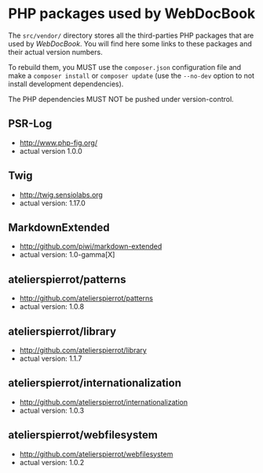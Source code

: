 PHP packages used by WebDocBook
===============================

The `src/vendor/` directory stores all the third-parties PHP packages that
are used by *WebDocBook*. You will find here some links to these packages
and their actual version numbers.

To rebuild them, you MUST use the `composer.json` configuration file 
and make a  `composer install` or `composer update` (use the `--no-dev`
option to not install development dependencies). 

The PHP dependencies MUST NOT be pushed under version-control.


PSR-Log
-------

-   <http://www.php-fig.org/>
-   actual version 1.0.0


Twig
----

-   <http://twig.sensiolabs.org>
-   actual version: 1.17.0


MarkdownExtended
----------------

-   <http://github.com/piwi/markdown-extended>
-   actual version: 1.0-gamma[X]


atelierspierrot/patterns
------------------------

-   <http://github.com/atelierspierrot/patterns>
-   actual version: 1.0.8


atelierspierrot/library
-----------------------

-   <http://github.com/atelierspierrot/library>
-   actual version: 1.1.7


atelierspierrot/internationalization
------------------------------------

-   <http://github.com/atelierspierrot/internationalization>
-   actual version: 1.0.3


atelierspierrot/webfilesystem
-----------------------------

-   <http://github.com/atelierspierrot/webfilesystem>
-   actual version: 1.0.2

